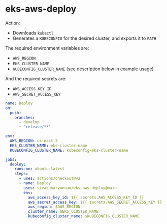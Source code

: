# eks-aws-deploy

Action:

- Downloads `kubectl`
- Generates a `KUBECONFIG` for the desired cluster, and exports it to `PATH`

The required environment variables are:

- `AWS_REGION`
- `EKS_CLUSTER_NAME`
- `KUBECONFIG_CLUSTER_NAME` (see description below in example usage)

And the required secrets are:

- `AWS_ACCESS_KEY_ID`
- `AWS_SECRET_ACCESS_KEY`

```yaml
name: Deploy
on:
  push:
    branches:
      - develop
      - 'release/**'

env:
  AWS_REGION: us-east-2
  EKS_CLUSTER_NAME: eks-cluster-name
  KUBECONFIG_CLUSTER_NAME: kubeconfig-eks-cluster-name

jobs:
  deploy:
    runs-on: ubuntu-latest
    steps:
      - uses: actions/checkout@v2
      - name: Deploy
        uses: sivakumarvunnam/eks-aws-deploy@main
        env:
          aws_access_key_id: ${{ secrets.AWS_ACCESS_KEY_ID }}
          aws_secret_access_key: ${{ secrets.AWS_SECRET_ACCESS_KEY }}
          aws_region: $AWS_REGION
          cluster_name: $EKS_CLUSTER_NAME
          kubeconfig_cluster_name: $KUBECONFIG_CLUSTER_NAME
